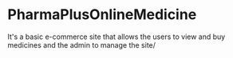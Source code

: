 # PharmaPlusOnlineMedicine
It's a basic e-commerce site that allows the users to view and buy medicines and the admin to manage the site/

